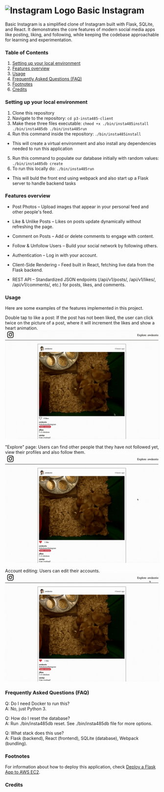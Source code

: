 
# <img src="https://img.freepik.com/free-psd/instagram-application-logo_23-2151544100.jpg" alt="Instagram Logo" width="48"> Basic Instagram 
Basic Instagram is a simplified clone of Instagram built with Flask, SQLite, and React. It demonstrates the core features of modern social media apps like posting, liking, and following, while keeping the codebase approachable for learning and experimentation.

### Table of Contents  
1. [Setting up your local environment](#setting-up-your-local-environment)
2. [Features overview](#features-overview)
3. [Usage](#usage)
4. [Frequently Asked Questions (FAQ)](#frequently-asked-questions-faq)
5. [Footnotes](#footnotes)
6. [Credits](#credits)


### Setting up your local environment
1. Clone this repository
2. Navigate to the repository: `cd p3-insta485-client`
3. Make these three files executable: `chmod +x ./bin/insta485install ./bin/insta485db ./bin/insta485run`
4. Run this command inside the repository: `./bin/insta485install`
 - This will create a virtual environment and also install any dependencies needed to run this application
5. Run this command to populate our database initially with random values: `./bin/insta485db create`
7. To run this locally do: `./bin/insta485run`
- This will buld the front end using webpack and also start up a Flask server to handle backend tasks

### Features overview
- Post Photos – Upload images that appear in your personal feed and other people's feed.

- Like & Unlike Posts – Likes on posts update dynamically without refreshing the page.

- Comment on Posts – Add or delete comments to engage with content.

- Follow & Unfollow Users – Build your social network by following others.

- Authentication – Log in with your account.

- Client-Side Rendering – Feed built in React, fetching live data from the Flask backend.

- REST API – Standardized JSON endpoints (/api/v1/posts/, /api/v1/likes/, /api/v1/comments/, etc.) for posts, likes, and comments.

### Usage
Here are some examples of the features implemented in this project.

Double tap to like a post: If the post has not been liked, the user can click twice on the picture of a post, where it will increment the likes and show a heart animation.
![Double tap animation](https://raw.githubusercontent.com/thealvinjg/basic-instagram/refs/heads/main/doubletap.mp4.gif)  

"Explore" page: Users can find other people that they have not followed yet, view their profiles and also follow them.
![Explore page animation](https://raw.githubusercontent.com/thealvinjg/basic-instagram/refs/heads/main/explore_page.mp4.gif)  

Account editing: Users can edit their accounts.
![Account editing animation](https://raw.githubusercontent.com/thealvinjg/basic-instagram/refs/heads/main/edit_account.mp4.gif)  

### Frequently Asked Questions (FAQ)
Q: Do I need Docker to run this?  
A: No, just Python 3.

Q: How do I reset the database?  
A: Run ./bin/insta485db reset. See ./bin/insta485db file for more options.

Q: What stack does this use?  
A: Flask (backend), React (frontend), SQLite (database), Webpack (bundling).

### Footnotes
For information about how to deploy this application, check [Deploy a Flask App to AWS EC2](https://eecs485staff.github.io/p2-insta485-serverside/setup_aws.html).

### Credits
